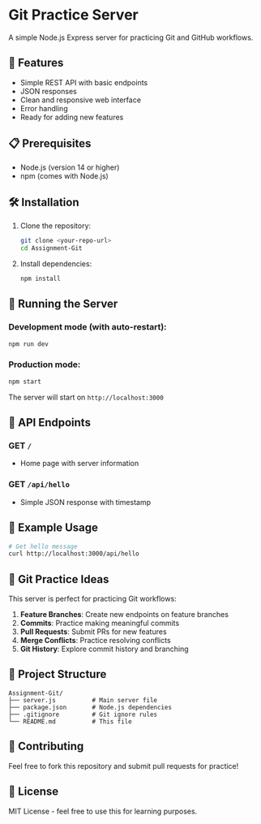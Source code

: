 # Git Practice Server

A simple Node.js Express server for practicing Git and GitHub workflows.

## 🚀 Features

- Simple REST API with basic endpoints
- JSON responses
- Clean and responsive web interface
- Error handling
- Ready for adding new features

## 📋 Prerequisites

- Node.js (version 14 or higher)
- npm (comes with Node.js)

## 🛠️ Installation

1. Clone the repository:
   ```bash
   git clone <your-repo-url>
   cd Assignment-Git
   ```

2. Install dependencies:
   ```bash
   npm install
   ```

## 🏃 Running the Server

### Development mode (with auto-restart):
```bash
npm run dev
```

### Production mode:
```bash
npm start
```

The server will start on `http://localhost:3000`

## 🔗 API Endpoints

### GET `/`
- Home page with server information

### GET `/api/hello`
- Simple JSON response with timestamp

## 📝 Example Usage

```bash
# Get hello message
curl http://localhost:3000/api/hello
```

## 🌟 Git Practice Ideas

This server is perfect for practicing Git workflows:

1. **Feature Branches**: Create new endpoints on feature branches
2. **Commits**: Practice making meaningful commits
3. **Pull Requests**: Submit PRs for new features
4. **Merge Conflicts**: Practice resolving conflicts
5. **Git History**: Explore commit history and branching

## 📂 Project Structure

```
Assignment-Git/
├── server.js          # Main server file
├── package.json       # Node.js dependencies
├── .gitignore         # Git ignore rules
└── README.md          # This file
```

## 🤝 Contributing

Feel free to fork this repository and submit pull requests for practice!

## 📄 License

MIT License - feel free to use this for learning purposes.

